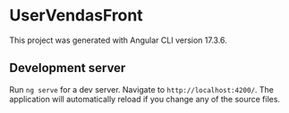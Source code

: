 # UserVendasFront

This project was generated with Angular CLI version 17.3.6.

## Development server

Run `ng serve` for a dev server. Navigate to `http://localhost:4200/`. The application will automatically reload if you change any of the source files.

